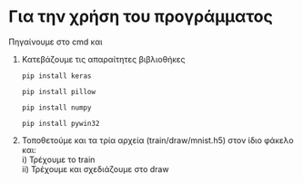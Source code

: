 # Για την χρήση του προγράμματος
Πηγαίνουμε στο cmd και 
1) Κατεβάζουμε τις απαραίτητες βιβλιοθήκες
   ````
   pip install keras
    ````
    ````
    pip install pillow
    ````
    ````
    pip install numpy
    ````
    ````
    pip install pywin32
    ````
2) Τοποθετούμε και τα τρία αρχεία (train/draw/mnist.h5) στον ίδιο φάκελο και:\
i) Τρέχουμε το train \
    ii) Τρέχουμε και σχεδιάζουμε στο draw
